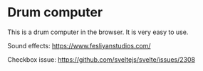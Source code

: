 # Drum computer

This is a drum computer in the browser. It is very easy to use.

Sound effects:
https://www.fesliyanstudios.com/

Checkbox issue:
https://github.com/sveltejs/svelte/issues/2308
